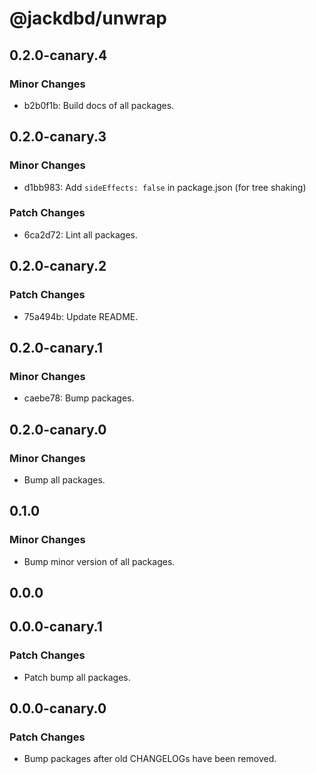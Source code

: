 # @jackdbd/unwrap

## 0.2.0-canary.4

### Minor Changes

- b2b0f1b: Build docs of all packages.

## 0.2.0-canary.3

### Minor Changes

- d1bb983: Add `sideEffects: false` in package.json (for tree shaking)

### Patch Changes

- 6ca2d72: Lint all packages.

## 0.2.0-canary.2

### Patch Changes

- 75a494b: Update README.

## 0.2.0-canary.1

### Minor Changes

- caebe78: Bump packages.

## 0.2.0-canary.0

### Minor Changes

- Bump all packages.

## 0.1.0

### Minor Changes

- Bump minor version of all packages.

## 0.0.0

## 0.0.0-canary.1

### Patch Changes

- Patch bump all packages.

## 0.0.0-canary.0

### Patch Changes

- Bump packages after old CHANGELOGs have been removed.
